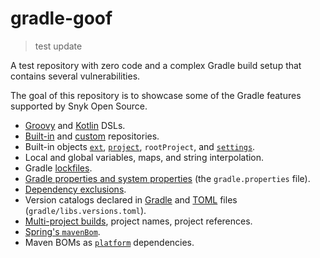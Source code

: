 # gradle-goof

> test update

A test repository with zero code and a complex Gradle build setup that contains several vulnerabilities.

The goal of this repository is to showcase some of the Gradle features supported by Snyk Open Source.

* [Groovy](https://docs.gradle.org/current/userguide/groovy_build_script_primer.html) and [Kotlin](https://docs.gradle.org/current/userguide/kotlin_dsl.html) DSLs.
* [Built-in](https://docs.gradle.org/current/userguide/declaring_repositories.html#sec:declaring_public_repository) and [custom](https://docs.gradle.org/current/userguide/declaring_repositories.html#sec:declaring_custom_repository) repositories.
* Built-in objects [`ext`](https://docs.gradle.org/current/dsl/org.gradle.api.plugins.ExtraPropertiesExtension.html), [`project`](https://docs.gradle.org/current/dsl/org.gradle.api.Project.html), `rootProject`, and [`settings`](https://docs.gradle.org/current/dsl/org.gradle.api.initialization.Settings.html).
* Local and global variables, maps, and string interpolation.
* Gradle [lockfiles](https://docs.gradle.org/current/userguide/dependency_locking.html).
* [Gradle properties and system properties](https://docs.gradle.org/current/userguide/build_environment.html#sec:gradle_system_properties) (the `gradle.properties` file).
* [Dependency exclusions](https://docs.gradle.org/current/userguide/dependency_downgrade_and_exclude.html#sec:excluding-transitive-deps).
* Version catalogs declared in [Gradle](https://docs.gradle.org/current/userguide/platforms.html#sub:version-catalog-declaration) and [TOML](https://docs.gradle.org/current/userguide/platforms.html#sub::toml-dependencies-format) files (`gradle/libs.versions.toml`).
* [Multi-project builds](https://docs.gradle.org/current/userguide/declaring_dependencies_between_subprojects.html), project names, project references.
* [Spring's `mavenBom`](https://docs.spring.io/dependency-management-plugin/docs/current/reference/html/#dependency-management-configuration-bom-import).
* Maven BOMs as [`platform`](https://docs.gradle.org/current/userguide/platforms.html#sub:using-platform-to-control-transitive-deps) dependencies.

